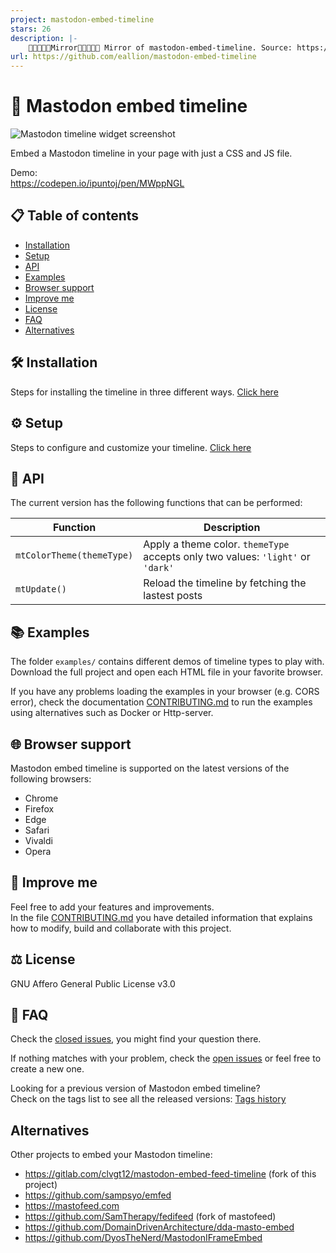 ```yaml
---
project: mastodon-embed-timeline
stars: 26
description: |-
    🚧🚧🚧🚧🚧Mirror🚧🚧🚧🚧🚧 Mirror of mastodon-embed-timeline. Source: https://gitlab.com/idotj/mastodon-embed-timeline
url: https://github.com/eallion/mastodon-embed-timeline
---
```


# 🐘 Mastodon embed timeline

![Mastodon timeline widget screenshot](./docs/screenshot-light-dark.jpg "Mastodon timeline widget screenshot")

Embed a Mastodon timeline in your page with just a CSS and JS file.

Demo:  
<https://codepen.io/ipuntoj/pen/MWppNGL>

## 📋 Table of contents

- [Installation](#-installation)
- [Setup](#-setup)
- [API](#-api)
- [Examples](#-examples)
- [Browser support](#-browser-support)
- [Improve me](#-improve-me)
- [License](#️-license)
- [FAQ](#-faq)
- [Alternatives](#alternatives)

## 🛠️ Installation

Steps for installing the timeline in three different ways. [Click here](https://gitlab.com/idotj/mastodon-embed-timeline/-/blob/master/docs/INSTALLATION.md)

## ⚙️ Setup

Steps to configure and customize your timeline. [Click here](https://gitlab.com/idotj/mastodon-embed-timeline/-/blob/master/docs/SETUP.md)

## 🔌 API

The current version has the following functions that can be performed:

| Function                  | Description                                                                     |
| ------------------------- | ------------------------------------------------------------------------------- |
| `mtColorTheme(themeType)` | Apply a theme color. `themeType` accepts only two values: `'light'` or `'dark'` |
| `mtUpdate()`              | Reload the timeline by fetching the lastest posts                               |

## 📚 Examples

The folder `examples/` contains different demos of timeline types to play with. Download the full project and open each HTML file in your favorite browser.  

If you have any problems loading the examples in your browser (e.g. CORS error), check the documentation [CONTRIBUTING.md](https://gitlab.com/idotj/mastodon-embed-timeline/-/blob/master/CONTRIBUTING.md#testing) to run the examples using alternatives such as Docker or Http-server.

## 🌐 Browser support

Mastodon embed timeline is supported on the latest versions of the following browsers:

- Chrome
- Firefox
- Edge
- Safari
- Vivaldi
- Opera

## 🚀 Improve me

Feel free to add your features and improvements.  
In the file [CONTRIBUTING.md](https://gitlab.com/idotj/mastodon-embed-timeline/-/blob/master/CONTRIBUTING.md) you have detailed information that explains how to modify, build and collaborate with this project.

## ⚖️ License

GNU Affero General Public License v3.0

## 💬 FAQ

Check the [closed issues](https://gitlab.com/idotj/mastodon-embed-timeline/-/issues/?sort=created_date&state=closed&first_page_size=20), you might find your question there.

If nothing matches with your problem, check the [open issues](https://gitlab.com/idotj/mastodon-embed-timeline/-/issues/?sort=created_date&state=opened&first_page_size=20) or feel free to create a new one.

Looking for a previous version of Mastodon embed timeline?  
Check on the tags list to see all the released versions: [Tags history](https://gitlab.com/idotj/mastodon-embed-timeline/-/tags)

## Alternatives

Other projects to embed your Mastodon timeline:

- <https://gitlab.com/clvgt12/mastodon-embed-feed-timeline> (fork of this project)
- <https://github.com/sampsyo/emfed>
- <https://mastofeed.com>
- <https://github.com/SamTherapy/fedifeed> (fork of mastofeed)
- <https://github.com/DomainDrivenArchitecture/dda-masto-embed>
- <https://github.com/DyosTheNerd/MastodonIFrameEmbed>

